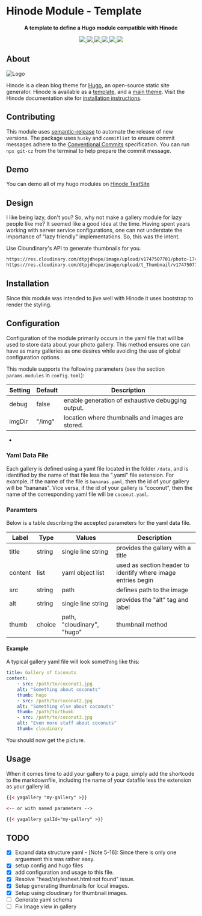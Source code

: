 # Hinode Module - Template

<!-- Tagline -->
<p align="center">
    <b>A template to define a Hugo module compatible with Hinode</b>
    <br />
</p>

<!-- Badges -->
<p align="center">
    <a href="https://gohugo.io" alt="Hugo website">
        <img src="https://img.shields.io/badge/generator-hugo-brightgreen">
    </a>
    <a href="https://gethinode.com" alt="Hinode theme">
        <img src="https://img.shields.io/badge/theme-hinode-blue">
    </a>
    <a href="https://github.com/gethinode/mod-template/commits/main" alt="Last commit">
        <img src="https://img.shields.io/github/last-commit/gethinode/mod-template.svg">
    </a>
    <a href="https://github.com/gethinode/mod-template/issues" alt="Issues">
        <img src="https://img.shields.io/github/issues/gethinode/mod-template.svg">
    </a>
    <a href="https://github.com/gethinode/mod-template/pulls" alt="Pulls">
        <img src="https://img.shields.io/github/issues-pr-raw/gethinode/mod-template.svg">
    </a>
    <a href="https://github.com/gethinode/mod-template/blob/main/LICENSE" alt="License">
        <img src="https://img.shields.io/github/license/gethinode/mod-template">
    </a>
</p>

## About

![Logo](https://raw.githubusercontent.com/gethinode/hinode/main/static/img/logo.png)

Hinode is a clean blog theme for [Hugo][hugo], an open-source static site generator. Hinode is available as a [template][repository_template], and a [main theme][repository]. <!-- This repository maintains a Hugo module to add [module][module] to a Hinode site. --> Visit the Hinode documentation site for [installation instructions][hinode_docs].

## Contributing

This module uses [semantic-release][semantic-release] to automate the release of new versions. The package uses `husky` and `commitlint` to ensure commit messages adhere to the [Conventional Commits][conventionalcommits] specification. You can run `npx git-cz` from the terminal to help prepare the commit message.

## Demo

You can demo all of my hugo modules on [Hinode TestSite](https://testhinode.netlify.com)

## Design

I like being lazy, don't you? So, why not make a gallery module for lazy people like me? It seemed like a good idea at
the time. Having spent years working with server service configurations, one can not understate the importance of "lazy
friendly" implementations. So, this was the intent.

Use Cloundinary's API to generate thumbnails for you.

```html
https://res.cloudinary.com/dtpjdhepe/image/upload/v1747507701/photo-1740975833734-2e0bba5d74df_ohhihi.jpg
https://res.cloudinary.com/dtpjdhepe/image/upload/t_Thumbnail/v1747507701/photo-1740975833734-2e0bba5d74df_ohhihi.jpg
```

## Installation

Since this module was intended to jive well with Hinode it uses bootstrap to render the styling. 

## Configuration

Configuration of the module primarily occurs in the yaml file that will be used to store data about your photo gallery.
This method ensures one can have as many galleries as one desires while avoiding the use of global configuration options.

This module supports the following parameters (see the section `params.modules` in `config.toml`):

| Setting | Default | Description                                       |
|---------|---------|---------------------------------------------------|
| debug   | false   | enable generation of exhaustive debugging output. |
| imgDir  | "/img"  | location where thumbnails and images are stored.  |

- [^1]: This only works with local images, and does not work on remote (i.e. cloud) stored images.

### Yaml Data File

Each gallery is defined using a yaml file located in the folder `/data`, and is identified by the name of that
file less the ".yaml" file extension. For example, if the name of the file is `bananas.yaml`, then the id of your
gallery will be "bananas". Vice versa, if the id of your gallery is "coconut", then the name of the corresponding yaml
file will be `coconut.yaml`.

### Paramters

Below is a table describing the accepted parameters for the yaml data file.

| Label   | Type   | Values                     | Description                                                  |
|---------|--------|----------------------------|--------------------------------------------------------------|
| title   | string | single line string         | provides the gallery with a title                            |
| content | list   | yaml object list           | used as section header to identify where image entries begin |
| src     | string | path                       | defines path to the image                                    |
| alt     | string | single line string         | provides the "alt" tag and label                             |
| thumb   | choice | path, "cloudinary", "hugo" | thumbnail method                                             |

#### Example

A typical gallery yaml file will look something like this:

```yaml
title: Gallery of Coconuts
content:
    - src: /path/to/coconut1.jpg
    alt: "Something about coconuts"
    thumb: hugo
    - src: /path/to/coconut2.jpg
    alt: "Something else about coconuts"
    thumb: /path/to/thumb
    - src: /path/to/coconut3.jpg
    alt: "Even more stuff about coconuts"
    thumb: cloudinary
```

You should now get the picture.

## Usage

When it comes time to add your gallery to a page, simply add the shortcode to the markdownfile, including the name of
your datafile less the extension as your gallery id.

```html
{{< yagallery "my-gallery" >}} 

<-- or with named parameters --> 

{{< yagallery galId="my-gallery" >}}
```

## TODO

- [X] Expand data structure yaml - [Note 5-16]: Since there is only one arguement this was rather easy.
- [X] setup config and hugo files
- [X] add configuration and usage to this file.
- [X] Resolve "head/stylesheet.html not found" issue.
- [X] Setup generating thumbnails for local images.
- [X] Setup using cloudinary for thumbnail images.
- [ ] Generate yaml schema
- [ ] Fix Image view in gallery

<!-- MARKDOWN LINKS -->

[hugo]: https://gohugo.io
[hinode_docs]: https://gethinode.com

<!-- [module]: https://example.com -->

[repository]: https://github.com/gethinode/hinode.git
[repository_template]: https://github.com/gethinode/template.git
[conventionalcommits]: https://www.conventionalcommits.org
[husky]: https://typicode.github.io/husky/
[semantic-release]: https://semantic-release.gitbook.io/

